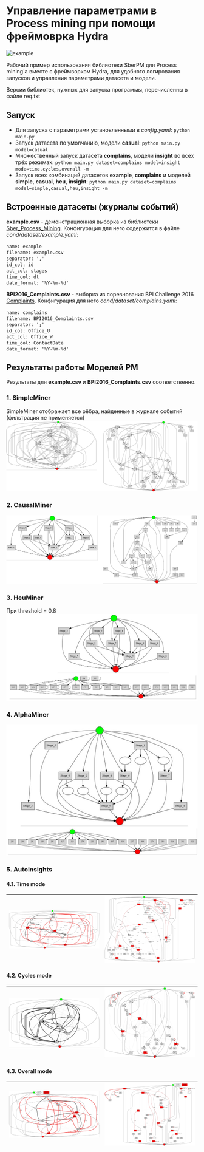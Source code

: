 # Управление параметрами в Process mining при помощи фреймоврка Hydra

![example](files/1.jpg)

Рабочий пример использования библиотеки SberPM для Process mining'а вместе с фреймворком Hydra, для удобного логирования запусков и управления параметрами датасета и модели.

Версии библиотек, нужных для запуска программы, перечисленны в файле req.txt

## Запуск

* Для запуска с параметрами установленными в *config.yaml*: `python main.py`
* Запуск датасета по умолчанию, модели **casual**: `python main.py model=casual`
* Множественный запуск датасета **complains**, модели **insight** во всех трёх режимах: `python main.py dataset=complains model=insight mode=time,cycles,overall -m`
* Запуск всех комбинаций датасетов **example**, **complains** и моделей **simple**, **casual**, **heu**, **insight**: `python main.py dataset=complains model=simple,casual,heu,insight -m`

## Встроенные датасеты (журналы событий)

**example.csv** - демонстрационная выборка из библиотеки [Sber_Process_Mining](https://github.com/SberProcessMining/Sber_Process_Mining). 
Конфигурация для него содержится в файле *cond/dataset/example.yaml*:
```
name: example
filename: example.csv
separator: ','
id_col: id
act_col: stages
time_col: dt
date_format: '%Y-%m-%d'
```

**BPI2016_Complaints.csv** - выборка из соревнования BPI Challenge 2016 [Complaints](https://data.4tu.nl/articles/dataset/BPI_Challenge_2016_Complaints/12717647/1). 
Конфигурация для него *cond/dataset/complains.yaml*:
```
name: complains
filename: BPI2016_Complaints.csv
separator: ';'
id_col: Office_U
act_col: Office_W
time_col: ContactDate
date_format: '%Y-%m-%d'
```

## Результаты работы Моделей PM
Результаты для **example.csv** и **BPI2016_Complaints.csv** соответственно.
### 1. SimpleMiner
SimpleMiner отображает все рёбра, найденные в журнале событий (фильтрация не применяется)
![SimpleMiner](files/1_simple.jpg)

### 2. CausalMiner
![CausalMiner](files/2_casual.jpg)

### 3. HeuMiner
При threshold = 0.8
![HeuMiner](files/3_heu.jpg)

### 4. AlphaMiner
![HeuMiner](files/5_alpha.jpg)

### 5. Autoinsights

#### 4.1. Time mode 
|   ![SimpleMiner](files/4_1_insight.jpg)|  ![SimpleMiner](files/4_1_insight_complains.jpg) |
|---|---|
#### 4.2. Cycles mode
|   ![SimpleMiner](files/4_2_insight.jpg)|  ![SimpleMiner](files/4_2_insight_complains.jpg) |
|---|---|
#### 4.3. Overall mode
|   ![SimpleMiner](files/4_3_insight.jpg)|  ![SimpleMiner](files/4_3_insight_complains.jpg) |
|---|---|